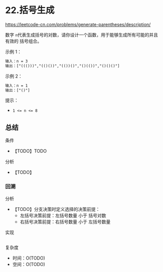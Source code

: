 # 22.括号生成

<https://leetcode-cn.com/problems/generate-parentheses/description/>

数字 `n`代表生成括号的对数，请你设计一个函数，用于能够生成所有可能的并且 有效的 括号组合。

示例 1：

```txt
输入：n = 3
输出：["((()))","(()())","(())()","()(())","()()()"]
```

示例 2：

```txt
输入：n = 1
输出：["()"]
```

提示：

- `1 <= n <= 8`

## 总结

条件

- 【TODO】TODO

分析

- 【TODO】

### 回溯

分析

- 【TODO】分支决策时定义选择的决策前提：
  - 左括号决策前提：左括号数量 小于 括号对数
  - 右括号决策前提：右括号数量 小于 左括号数量

实现

```TODO
```

复杂度

- 时间：O(TODO)
- 空间：O(TODO)
